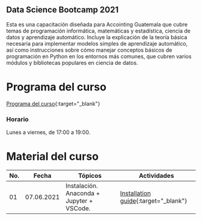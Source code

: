 ## Data Science Bootcamp 2021

Esta es una capacitación diseñada para Accointing Guatemala que cubre temas de programación informática, matemáticas y estadística, ciencia de datos y aprendizaje automático. Incluye la explicación de la teoría básica necesaria para implementar modelos simples de aprendizaje automático, así como instrucciones sobre cómo manejar conceptos básicos de programación en Python en los entornos más comunes, que cubren varios módulos y bibliotecas populares en ciencia de datos.


# Programa del curso
<div id='id-programa'/>

[Programa del curso](programa/bootcamp-program.pdf){:target="_blank"}

### Horario
<div id='id-horario'/>

Lunes a viernes, de 17:00 a 19:00.

# Material del curso
<div id='id-material'/>

  **No.**  | **Fecha**    | **Tópicos**                                                         | **Actividades**
  -------- | ------------ | ------------------------------------------------------------------- |  -------------------------------------
  01       | 07.06.2021   | Instalación. Anaconda + Jupyter + VSCode. <br/>                     | [Installation guide](lecturas/bootcamp-installation-guide.pdf){:target="_blank"}
  
  
  
